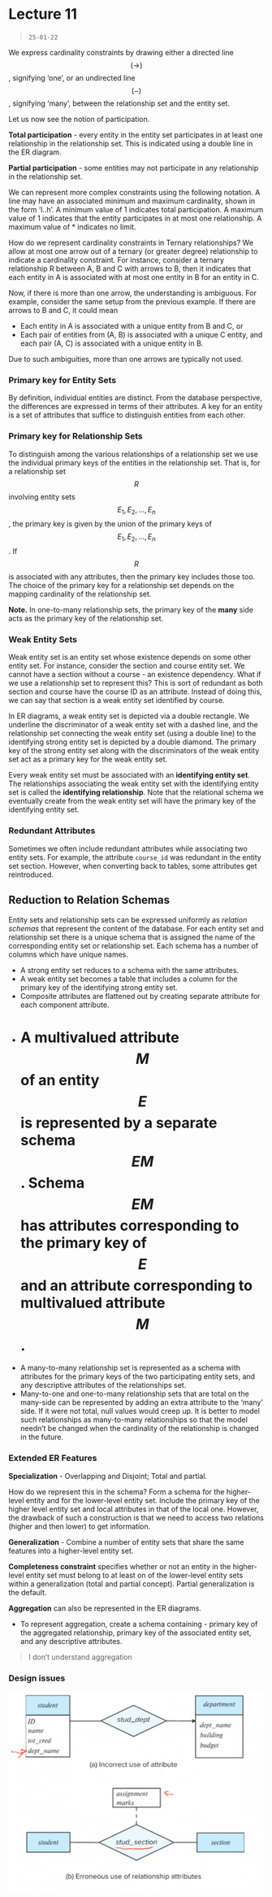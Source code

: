 # Lecture 11 

> `25-01-22`

We express cardinality constraints by drawing either a directed line $$(\to)$$, signifying ‘one’, or an undirected line $$(-)$$, signifying ‘many’, between the relationship set and the entity set. 

Let us now see the notion of participation.

**Total participation** - every entity in the entity set participates in at least one relationship in the relationship set. This is indicated using a double line in the ER diagram.

**Partial participation** - some entities may not participate in any relationship in the relationship set.

We can represent more complex constraints using the following notation. A line may have an associated minimum and maximum cardinality, shown in the form ‘l..h’. A minimum value of 1 indicates total participation. A maximum value of 1 indicates that the entity participates in at most one relationship. A maximum value of * indicates no limit.

How do we represent cardinality constraints in Ternary relationships? We allow at most one arrow out of a ternary (or greater degree) relationship to indicate a cardinality constraint. For instance, consider a ternary relationship R between A, B and C with arrows to B, then it indicates that each entity in A is associated with at most one entity in B for an entity in C.

Now, if there is more than one arrow, the understanding is ambiguous. For example, consider the same setup from the previous example. If there are arrows to B and C, it could mean

- Each entity in A is associated with a unique entity from B and C, or
- Each pair of entities from (A, B) is associated with a unique C entity, and each pair (A, C) is associated with a unique entity in B.

Due to such ambiguities, more than one arrows are typically not used.

### Primary key for Entity Sets

By definition, individual entities are distinct. From the database perspective, the differences are expressed in terms of their attributes. A key for an entity is a set of attributes that suffice to distinguish entities from each other.

### Primary key for Relationship Sets

To distinguish among the various relationships of a relationship set we use the individual primary keys of the entities in the relationship set. That is, for a relationship set $$R$$ involving entity sets $$E_1, E_2, \dots, E_n$$, the primary key is given by the union of the primary keys of $$E_1, E_2, \dots, E_n$$. If $$R$$ is associated with any attributes, then the primary key includes those too. The choice of the primary key for a relationship set depends on the mapping cardinality of the relationship set.

**Note.** In one-to-many relationship sets, the primary key of the **many** side acts as the primary key of the relationship set.

### Weak Entity Sets

Weak entity set is an entity set whose existence depends on some other entity set. For instance, consider the section and course entity set. We cannot have a section without a course - an existence dependency. What if we use a relationship set to represent this? This is sort of redundant as both section and course have the course ID as an attribute. Instead of doing this, we can say that section is a weak entity set identified by course.

In ER diagrams, a weak entity set is depicted via a double rectangle. We underline the discriminator of a weak entity set with a dashed line, and the relationship set connecting the weak entity set (using a double line) to the identifying strong entity set is depicted by a double diamond. The primary key of the strong entity set along with the discriminators of the weak entity set act as a primary key for the weak entity set.

Every weak entity set must be associated with an **identifying entity set**. The relationships associating the weak entity set with the identifying entity set is called the **identifying relationship**. Note that the relational schema we eventually create from the weak entity set will have the primary key of the identifying entity set.

### Redundant Attributes

Sometimes we often include redundant attributes while associating two entity sets. For example, the attribute `course_id` was redundant in the entity set section. However, when converting back to tables, some attributes get reintroduced.

## Reduction to Relation Schemas

Entity sets and relationship sets can be expressed uniformly as *relation schemas* that represent the content of the database. For each entity set and relationship set there is a unique schema that is assigned the name of the corresponding entity set or relationship set. Each schema has a number of columns which have unique names.

- A strong entity set reduces to a schema with the same attributes.
- A weak entity set becomes a table that includes a column for the primary key of the identifying strong entity set.
- Composite attributes are flattened out by creating separate attribute for each component attribute.
- # A multivalued attribute $$M$$ of an entity $$E$$ is represented by a separate schema $$EM$$. Schema $$EM$$ has attributes corresponding to the primary key of $$E$$ and an attribute corresponding to multivalued attribute $$M$$.
- A many-to-many relationship set is represented as a schema with attributes for the primary keys of the two participating entity sets, and any descriptive attributes of the relationships set.
- Many-to-one and one-to-many relationship sets that are total on the many-side can be represented by adding an extra attribute to the ‘many’ side. If it were not total, null values would creep up. It is better to model such relationships as many-to-many relationships so that the model needn’t be changed when the cardinality of the relationship is changed in the future.

### Extended ER Features

**Specialization** - Overlapping and Disjoint; Total and partial.

How do we represent this in the schema? Form a schema for  the higher-level entity and for the lower-level entity set. Include the primary key of the higher level entity set and local attributes in that of the local one. However, the drawback of such a construction is that we need to access two relations (higher and then lower) to get information.

**Generalization** - Combine a number of entity sets that share the same features into a higher-level entity set. 

**Completeness constraint** specifies whether or not an entity in the higher-level entity set must belong to at least on of the lower-level entity sets within a generalization (total and partial concept). Partial generalization is the default.

**Aggregation** can also be represented in the ER diagrams.

- To represent aggregation, create a schema containing - primary key of the aggregated relationship, primary key of the associated entity set, and any descriptive attributes.

> I don’t understand aggregation

### Design issues

![image-20220126214411806](assets/image-20220126214411806.png)



